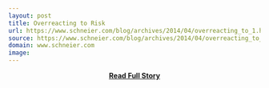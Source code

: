 ```yaml
---
layout: post
title: Overreacting to Risk
url: https://www.schneier.com/blog/archives/2014/04/overreacting_to_1.html
source: https://www.schneier.com/blog/archives/2014/04/overreacting_to_1.html
domain: www.schneier.com
image: 
---
```


<p></p>
<center><p><a href="https://www.schneier.com/blog/archives/2014/04/overreacting_to_1.html" style='padding:25px; font-sze:18px; font-weight: bold;'>Read Full Story</a></p></center>
